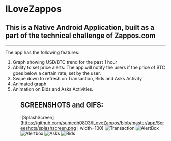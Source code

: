 # ILoveZappos
## This is a Native Android Application, built as a part of the technical challenge of Zappos.com
<hr>
The app has the following features:
<ol>
  <li>Graph showing USD/BTC trend for the past 1 hour</li>
  <li>Ability to set price alerts: The app will notify the users if the price of BTC goes below a certain rate, set by the user.</li>
  <li>Swipe down to refresh on Transaction, Bids and Asks Activity</li>
  <li>Animated graph</li>
  <li>Animation on Bids and Asks Activities.</li>
<ol>

## SCREENSHOTS and GIFS:

![SplashScreen](https://github.com/sumedh0803/ILoveZappos/blob/master/app/Screeshots/splashscreen.png | width=100)
![Transaction](https://github.com/sumedh0803/ILoveZappos/blob/master/app/Screeshots/transaction.png)
![AlertBox](https://github.com/sumedh0803/ILoveZappos/blob/master/app/Screeshots/setalert1.png)
![Alertbox](https://github.com/sumedh0803/ILoveZappos/blob/master/app/Screeshots/setalert2.png)
![Asks](https://github.com/sumedh0803/ILoveZappos/blob/master/app/Screeshots/asks.png)
![Bids](https://github.com/sumedh0803/ILoveZappos/blob/master/app/Screeshots/bids.png)
